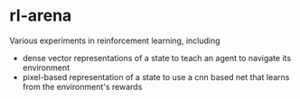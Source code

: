 # rl-arena

Various experiments in reinforcement learning, including
* dense vector representations of a state to teach an agent to navigate its environment
* pixel-based representation of a state to use a cnn based net that learns from the environment's rewards
